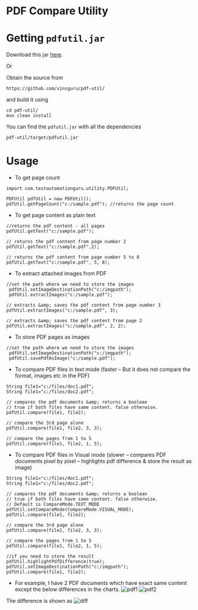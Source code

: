 # PDF Compare Utility

Getting `pdfutil.jar`
====================

Download this jar [here](http://www.testautomationguru.com/introducing-pdfutil-to-compare-pdf-files-extract-resources/).

Or

Obtain the source from

    https://github.com/vinsguru/pdf-util/

and build it using

    cd pdf-util/
    mvn clean install
    
You can find the `pdfutil.jar` with all the dependencies

    pdf-util/target/pdfutil.jar


# Usage

* To get page count

```
import com.testautomationguru.utility.PDFUtil;
 
PDFUtil pdfUtil = new PDFUtil();
pdfUtil.getPageCount("c:/sample.pdf"); //returns the page count
```

* To get page content as plain text

```
//returns the pdf content - all pages
pdfUtil.getText("c:/sample.pdf");
 
// returns the pdf content from page number 2
pdfUtil.getText("c:/sample.pdf",2);
 
// returns the pdf content from page number 5 to 8
pdfUtil.getText("c:/sample.pdf", 5, 8);

```

* To extract attached images from PDF
```
//set the path where we need to store the images
 pdfUtil.setImageDestinationPath("c:/imgpath");
 pdfUtil.extractImages("c:/sample.pdf");
 
// extracts &amp; saves the pdf content from page number 3
pdfUtil.extractImages("c:/sample.pdf", 3);
 
// extracts &amp; saves the pdf content from page 2
pdfUtil.extractImages("c:/sample.pdf", 2, 2);

```


* To store PDF pages as images

```
//set the path where we need to store the images
 pdfUtil.setImageDestinationPath("c:/imgpath");
 pdfUtil.savePdfAsImage("c:/sample.pdf");
```

* To compare PDF files in text mode (faster – But it does not compare the format, images etc in the PDF)

```
String file1="c:/files/doc1.pdf";
String file1="c:/files/doc2.pdf";
 
// compares the pdf documents &amp; returns a boolean
// true if both files have same content. false otherwise.
pdfUtil.compare(file1, file2);
 
// compare the 3rd page alone
pdfUtil.compare(file1, file2, 3, 3);
 
// compare the pages from 1 to 5
pdfUtil.compare(file1, file2, 1, 5);
```

* To compare PDF files in Visual mode (slower – compares PDF documents pixel by pixel – highlights pdf difference & store the result as image)

```
String file1="c:/files/doc1.pdf";
String file1="c:/files/doc2.pdf";
 
// compares the pdf documents &amp; returns a boolean
// true if both files have same content. false otherwise.
// Default is CompareMode.TEXT_MODE
pdfUtil.setCompareMode(CompareMode.VISUAL_MODE);
pdfUtil.compare(file1, file2);
 
// compare the 3rd page alone
pdfUtil.compare(file1, file2, 3, 3);
 
// compare the pages from 1 to 5
pdfUtil.compare(file1, file2, 1, 5);
 
//if you need to store the result
pdfUtil.highlightPdfDifference(true);
pdfUtil.setImageDestinationPath("c:/imgpath");
pdfUtil.compare(file1, file2);
```


* For example, I have 2 PDF documents which have exact same content except the below differences in the charts.
![pdf1](http://i0.wp.com/www.testautomationguru.com/wp-content/uploads/2015/06/pdfu001.png) ![pdf2](http://i2.wp.com/www.testautomationguru.com/wp-content/uploads/2015/06/pdfu002.png)

The difference is shown as 
![diff](http://i1.wp.com/www.testautomationguru.com/wp-content/uploads/2015/06/pdfu003.png)
